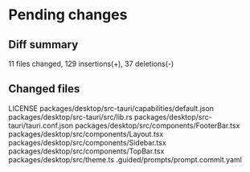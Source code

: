 # Pending changes

## Diff summary

11 files changed, 129 insertions(+), 37 deletions(-)

## Changed files

LICENSE
packages/desktop/src-tauri/capabilities/default.json
packages/desktop/src-tauri/src/lib.rs
packages/desktop/src-tauri/tauri.conf.json
packages/desktop/src/components/FooterBar.tsx
packages/desktop/src/components/Layout.tsx
packages/desktop/src/components/Sidebar.tsx
packages/desktop/src/components/TopBar.tsx
packages/desktop/src/theme.ts
.guided/prompts/prompt.commit.yaml
